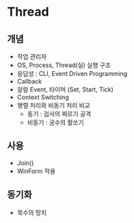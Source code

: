 # Thread
## 개념
- 작업 관리자
- OS, Process, Thread(실) 실행 구조
- 응답성 : CLI, Event Driven Programming
- Callback
- 알람 Event, 타이머 (Set, Start, Tick)
- Context Switching
- 병렬 처리와 비동기 처리 비교
    - 동기 : 검사의 찌르기 공격
    - 비동기 : 궁수의 활쏘기
## 사용
- Join()
- WinForm 적용
## 동기화
- 목수의 망치
